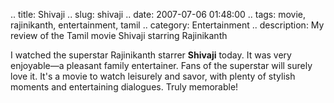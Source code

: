 .. title: Shivaji
.. slug: shivaji
.. date: 2007-07-06 01:48:00
.. tags: movie, rajinikanth, entertainment, tamil
.. category: Entertainment
.. description: My review of the Tamil movie Shivaji starring Rajinikanth

I watched the superstar Rajinikanth starrer **Shivaji** today. It was very enjoyable—a pleasant family entertainer. Fans of the superstar will surely love it. It's a movie to watch leisurely and savor, with plenty of stylish moments and entertaining dialogues. Truly memorable!
